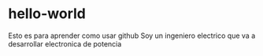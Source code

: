 # hello-world
Esto es para aprender como usar github
Soy un ingeniero electrico que va a desarrollar electronica de potencia
